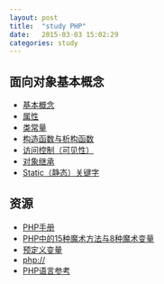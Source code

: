 ```yaml
---
layout: post
title:  "study PHP"
date:   2015-03-03 15:02:29
categories: study
---
```


面向对象基本概念
--------------

* <a target="_blank" href="http://php.net/manual/zh/language.oop5.basic.php">基本概念</a>
* <a target="_blank" href="http://php.net/manual/zh/language.oop5.properties.php">属性</a>
* <a target="_blank" href="http://php.net/manual/zh/language.oop5.constants.php">类常量</a>
* <a target="_blank" href="http://php.net/manual/zh/language.oop5.decon.php">构造函数与析构函数</a>
* <a target="_blank" href="http://php.net/manual/zh/language.oop5.visibility.php">访问控制（可见性）</a>
* <a target="_blank" href="http://php.net/manual/zh/language.oop5.inheritance.php">对象继承</a>
* <a target="_blank" href="http://php.net/manual/zh/language.oop5.static.php">Static（静态）关键字</a>

资源
--------------

* <a target="_blank" href="http://php.net/manual/zh/">PHP手册</a>
* <a target="_blank" href="http://www.imooc.com/wenda/detail/248729">PHP中的15种魔术方法与8种魔术变量</a>
* <a target="_blank" href="http://php.net/manual/zh/reserved.variables.php">预定义变量</a>
* <a target="_blank" href="http://php.net/manual/zh/wrappers.php.php">php://</a>
* <a target="_blank" href="http://php.net/manual/zh/langref.php">PHP语言参考</a>